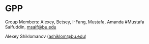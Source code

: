 # GPP

Group Members: Alexey, Betsey, I-Fang, Mustafa, Amanda
#Mustafa Saifuddin, msaif@bu.edu

Alexey Shiklomanov (ashiklom@bu.edu)

